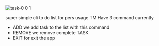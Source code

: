 ![task-0 0 1](https://github.com/user-attachments/assets/68e5ea0d-b339-4259-9184-7c84c8c9609c)

super simple cli to do list for pers usage
TM Have 3 command currently 
- ADD
  we add task to the list with this command
- REMOVE
  we remove complete TASK
- EXIT
  for exit the app
